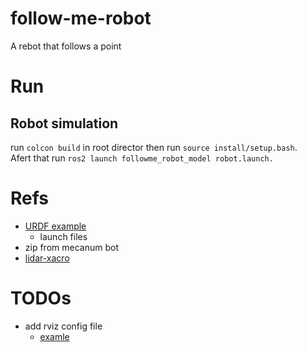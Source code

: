 # follow-me-robot
A rebot that follows a point

# Run

## Robot simulation

run `colcon build` in root director then run `source install/setup.bash`.  
Afert that run `ros2 launch followme_robot_model robot.launch.`

# Refs

- [URDF example](https://github.com/joshnewans/urdf_example)
  - launch files
- zip from mecanum bot
- [lidar-xacro](https://github.com/joshnewans/articubot_one/blob/545acac87ae215d80ef6b28abe6097eb7281d9ff/description/lidar.xacro)

# TODOs

- add rviz config file
  - [examle](https://github.com/turtlebot/turtlebot4_desktop/blob/humble/turtlebot4_viz/rviz/robot.rviz)
